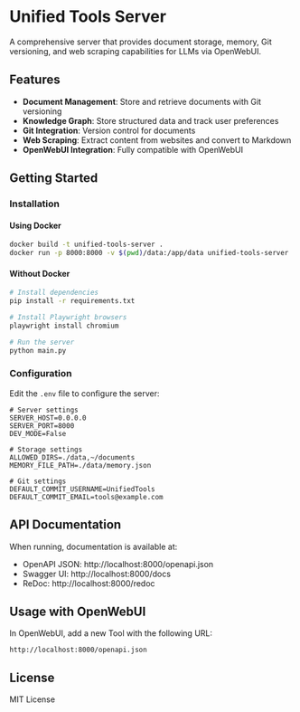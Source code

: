 # Unified Tools Server

A comprehensive server that provides document storage, memory, Git versioning, and web scraping capabilities for LLMs via OpenWebUI.

## Features

- **Document Management**: Store and retrieve documents with Git versioning
- **Knowledge Graph**: Store structured data and track user preferences
- **Git Integration**: Version control for documents
- **Web Scraping**: Extract content from websites and convert to Markdown
- **OpenWebUI Integration**: Fully compatible with OpenWebUI

## Getting Started

### Installation

#### Using Docker

```bash
docker build -t unified-tools-server .
docker run -p 8000:8000 -v $(pwd)/data:/app/data unified-tools-server
```

#### Without Docker

```bash
# Install dependencies
pip install -r requirements.txt

# Install Playwright browsers
playwright install chromium

# Run the server
python main.py
```

### Configuration

Edit the `.env` file to configure the server:

```
# Server settings
SERVER_HOST=0.0.0.0
SERVER_PORT=8000
DEV_MODE=False

# Storage settings
ALLOWED_DIRS=./data,~/documents
MEMORY_FILE_PATH=./data/memory.json

# Git settings
DEFAULT_COMMIT_USERNAME=UnifiedTools
DEFAULT_COMMIT_EMAIL=tools@example.com
```

## API Documentation

When running, documentation is available at:

- OpenAPI JSON: http://localhost:8000/openapi.json
- Swagger UI: http://localhost:8000/docs
- ReDoc: http://localhost:8000/redoc

## Usage with OpenWebUI

In OpenWebUI, add a new Tool with the following URL:

```
http://localhost:8000/openapi.json
```

## License

MIT License
